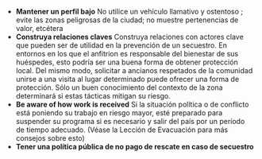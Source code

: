 [Title]: # (Mitigando los riesgos de un secuestro)
[Difficulty]: # (Principiante)
[Order]: # (9)

*   **Mantener un perfil bajo**
    No utilice un vehículo llamativo y ostentoso ; evite las zonas peligrosas de la ciudad; no muestre pertenencias de valor, etcétera
*   **Construya relaciones claves**
    Construya relaciones con actores clave que pueden ser de utilidad en la prevención de un secuestro. En entornos en los que el anfitrion es responsable del bienestar de sus huéspedes, esto podría ser una buena forma de obtener protección local. Del mismo modo, solicitar a ancianos respetados de la comunidad unirse a una visita al lugar determinado puede ofrecer una forma de protección. Sólo un buen conocimiento del contexto de la zona determinará si estas tácticas mitigan su riesgo.
*   **Be aware of how work is received**
    Si la situación política o de conflicto está poniendo su trabajo en riesgo mayor, esté preparado para suspender su programa si es necesario y salir del país por un período de tiempo adecuado. (Véase la Lección de Evacuación para más consejos sobre esto)
*   **Tener una política pública de no pago de rescate en caso de secuestro**